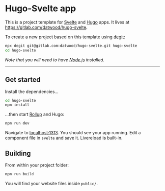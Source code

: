 # Hugo-Svelte app

This is a project template for [Svelte](https://svelte.dev) and [Hugo](https://gohugo.io) apps. It lives at https://gitlab.com/datwood/hugo-svelte.

To create a new project based on this template using [degit](https://github.com/Rich-Harris/degit):

```bash
npx degit git@gitlab.com:datwood/hugo-svelte.git hugo-svelte
cd hugo-svelte
```

*Note that you will need to have [Node.js](https://nodejs.org) installed.*

****
## Get started

Install the dependencies...

```bash
cd hugo-svelte
npm install
```

...then start [Rollup](https://rollupjs.org) and Hugo:

```bash
npm run dev
```

Navigate to [localhost:1313](http://localhost:1313). You should see your app running. Edit a component file in `svelte` and save it. Livereload is built-in.

## Building

From within your project folder:

```bash
npm run build
```

You will find your website files inside `public/`.
